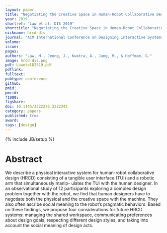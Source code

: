 ```yaml
---
layout: paper
title: "Negotiating the Creative Space in Human-Robot Collaborative Design"
year: 2019
shortref: "Law et al. DIS 2019"
shorttitle: "Negotiating the Creative Space in Human-Robot Collaborative Design"
nickname: hrcd-dis
journal: "ACM International Conference on Designing Interactive Systems (DIS)"
volume:
issue:
pages: 
authors: "Law, M., Jeong, J., Kwatra, A., Jung, M., & Hoffman, G."
image: hrcd-dis.png
pdf: LawetalDIS19.pdf
pdflink:
fulltext: 
pubtype: conference
github:
pmid:  
pmcid:
f1000:
figshare:
doi: 10.1145/3322276.3322343
category: papers
published: true
award: 
tags: [design]
---
```

{% include JB/setup %}

# Abstract

We describe a physical interactive system for human-robot collaborative design (HRCD) consisting of a tangible user interface (TUI) and a robotic arm that simultaneously manip- ulates the TUI with the human designer. In an observational study of 12 participants exploring a complex design problem together with the robot, we find that human designers have to negotiate both the physical and the creative space with the machine. They also often ascribe social meaning to the robot’s pragmatic behaviors. Based on these findings, we propose four considerations for future HRCD systems: managing the shared workspace, communicating preferences about design goals, respecting different design styles, and taking into account the social meaning of design acts.